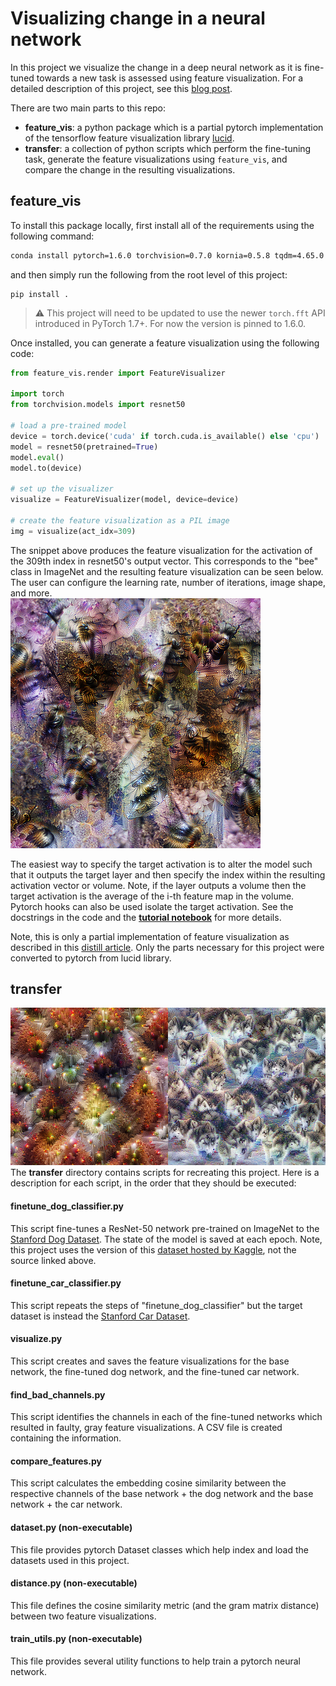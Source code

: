 # Visualizing change in a neural network
In this project we visualize the change in a deep neural network as it is fine-tuned towards a new task is assessed using feature visualization. For a detailed description of this project, see this [blog post](https://towardsdatascience.com/visualizing-change-in-neural-networks-eea86529a9f3).

There are two main parts to this repo:
- **feature_vis**: a python package which is a partial pytorch implementation of the tensorflow feature visualization library [lucid](https://github.com/tensorflow/lucid).
- **transfer**: a collection of python scripts which perform the fine-tuning task, generate the feature visualizations using `feature_vis`, and compare the change in the resulting visualizations.

## feature_vis

To install this package locally, first install all of the requirements using the following command:

```bash
conda install pytorch=1.6.0 torchvision=0.7.0 kornia=0.5.8 tqdm=4.65.0 -c pytorch -c conda-forge
```

and then simply run the following from the root level of this project:

```
pip install .
```
>  :warning: This project will need to be updated to use the newer `torch.fft` API introduced in PyTorch 1.7+. For now the version is pinned to 1.6.0.

Once installed, you can generate a feature visualization using the following code:

```python
from feature_vis.render import FeatureVisualizer

import torch
from torchvision.models import resnet50

# load a pre-trained model
device = torch.device('cuda' if torch.cuda.is_available() else 'cpu')
model = resnet50(pretrained=True)
model.eval()
model.to(device)

# set up the visualizer
visualize = FeatureVisualizer(model, device=device)

# create the feature visualization as a PIL image
img = visualize(act_idx=309)
```
The snippet above produces the feature visualization for the activation of the 309th index in resnet50's output vector. This corresponds to the "bee" class in ImageNet and the resulting feature visualization can be seen below. The user can configure the learning rate, number of iterations, image shape, and more.  
![Bee feature visualization](https://raw.githubusercontent.com/martin-chobanyan/transfer-visualization/master/resources/bee-visualization.png)

The easiest way to specify the target activation is to alter the model such that it outputs the target layer and then specify the index within the resulting activation vector or volume. Note, if the layer outputs a volume then the target activation is the average of the i-th feature map in the volume. Pytorch hooks can also be used isolate the target activation. See the docstrings in the code and the **[tutorial notebook](https://github.com/martin-chobanyan/transfer-visualization/blob/master/feature_vis_tutorial.ipynb)** for more details.  

Note, this is only a partial implementation of feature visualization as described in this [distill article](https://distill.pub/2017/feature-visualization/). Only the parts necessary for this project were converted to pytorch from lucid library.

## transfer
![Feature visualization change example](https://raw.githubusercontent.com/martin-chobanyan/transfer-visualization/master/resources/rank14_channel1276.png)  
The **transfer** directory contains scripts for recreating this project. Here is a description for each script, in the order that they should be executed:
#### finetune_dog_classifier.py
This script fine-tunes a ResNet-50 network pre-trained on ImageNet to the [Stanford Dog Dataset](http://vision.stanford.edu/aditya86/ImageNetDogs/). The state of the model is saved at each epoch.
Note, this project uses the version of this [dataset hosted by Kaggle](https://www.kaggle.com/c/dog-breed-identification/data), not the source linked above.
#### finetune_car_classifier.py
This script repeats the steps of "finetune_dog_classifier" but the target dataset is instead the [Stanford Car Dataset](https://ai.stanford.edu/~jkrause/cars/car_dataset.html). 
#### visualize.py
This script creates and saves the feature visualizations for the base network, the fine-tuned dog network, and the fine-tuned car network.
#### find_bad_channels.py
This script identifies the channels in each of the fine-tuned networks which resulted in faulty, gray feature visualizations. A CSV file is created containing the information.
#### compare_features.py
This script calculates the embedding cosine similarity between the respective channels of the base network + the dog network and the base network + the car network.
#### dataset.py (non-executable)
This file provides pytorch Dataset classes which help index and load the datasets used in this project.
#### distance.py (non-executable)
This file defines the cosine similarity metric (and the gram matrix distance) between two feature visualizations.
#### train_utils.py (non-executable)
This file provides several utility functions to help train a pytorch neural network.

